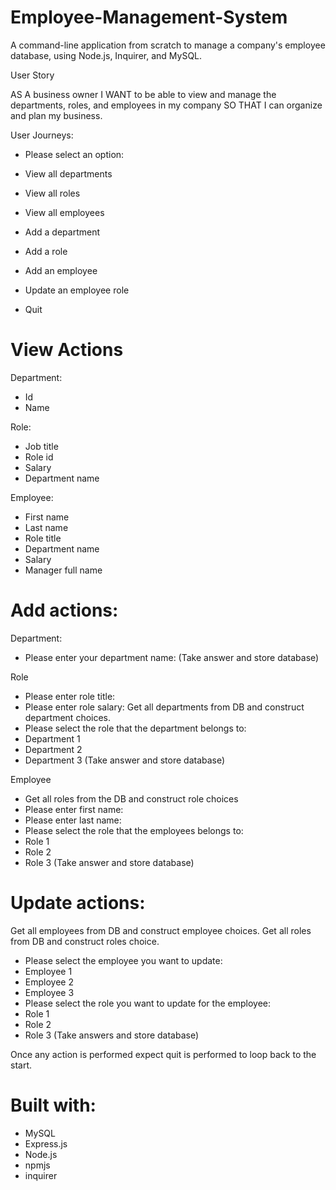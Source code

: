 # Employee-Management-System
A command-line application from scratch to manage a company's employee database, using Node.js, Inquirer, and MySQL.

User Story

AS A business owner
I WANT to be able to view and manage the departments, roles, and employees in my company
SO THAT I can organize and plan my business.

User Journeys: 

- Please select an option:

- View all departments
- View all roles
- View all employees
- Add a department
- Add a role
- Add an employee
- Update an employee role
- Quit

View Actions
===========

Department:
- Id 
- Name 

Role:
- Job title
- Role id
- Salary 
- Department name

Employee:
- First name
- Last name
- Role title
- Department name
- Salary
- Manager full name 

Add actions:
============


Department:
- Please enter your department name:
(Take answer and store database)
 
 Role
 - Please enter role title:
 - Please enter role salary:
 Get all departments from DB and construct department choices.
 - Please select the role that the department belongs to:
 - Department 1 
 - Department 2
 - Department 3
(Take answer and store database)

 Employee
 - Get all roles from the DB and construct role choices 
 - Please enter first name:
 - Please enter last name:
  - Please select the role that the employees belongs to:
 - Role 1 
 - Role 2
 - Role 3
(Take answer and store database)


Update actions:
===============

Get all employees from DB and construct employee choices.
Get all roles from DB and construct roles choice.
- Please select the employee you want to update:
- Employee 1 
- Employee 2
- Employee 3
- Please select the role you want to update for the employee:
- Role 1
- Role 2 
- Role 3
(Take answers and store database)

Once any action is performed expect quit is performed to loop back to the start.

Built with:
===========

- MySQL
- Express.js
- Node.js
- npmjs
- inquirer
